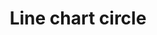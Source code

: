 ---
title: Line chart circle
tags: ["line", "chart", "circle", "graph", "data", "trend", "analysis", "statistics"]
icon: line-chart-circle
svg: '<svg xmlns="http://www.w3.org/2000/svg" width="24" height="24" fill="none" viewBox="0 0 24 24" stroke-width="1.5" stroke-linecap="round" stroke-linejoin="round" stroke="currentColor"><path d="M21 12a9 9 0 1 1-18 0 9 9 0 0 1 18 0"/><path d="m16 10-3.5 3.5-2-2L8 14"/></svg>'
---